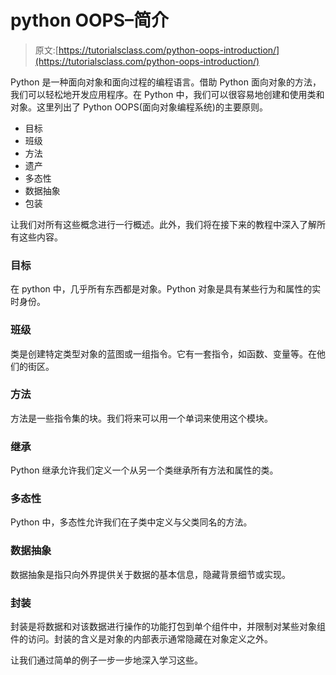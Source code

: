 # python OOPS–简介

> 原文:[https://tutorialsclass.com/python-oops-introduction/](https://tutorialsclass.com/python-oops-introduction/)

Python 是一种面向对象和面向过程的编程语言。借助 Python 面向对象的方法，我们可以轻松地开发应用程序。在 Python 中，我们可以很容易地创建和使用类和对象。这里列出了 Python OOPS(面向对象编程系统)的主要原则。

*   目标
*   班级
*   方法
*   遗产
*   多态性
*   数据抽象
*   包装

让我们对所有这些概念进行一行概述。此外，我们将在接下来的教程中深入了解所有这些内容。

### 目标

在 python 中，几乎所有东西都是对象。Python 对象是具有某些行为和属性的实时身份。

### 班级

类是创建特定类型对象的蓝图或一组指令。它有一套指令，如函数、变量等。在他们的街区。

### **方法**

方法是一些指令集的块。我们将来可以用一个单词来使用这个模块。

### **继承**

Python 继承允许我们定义一个从另一个类继承所有方法和属性的类。

### 多态性

Python 中，多态性允许我们在子类中定义与父类同名的方法。

### 数据抽象

数据抽象是指只向外界提供关于数据的基本信息，隐藏背景细节或实现。

### **封装**

封装是将数据和对该数据进行操作的功能打包到单个组件中，并限制对某些对象组件的访问。封装的含义是对象的内部表示通常隐藏在对象定义之外。

让我们通过简单的例子一步一步地深入学习这些。